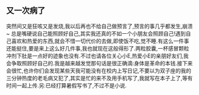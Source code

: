 ## 又一次病了

突然间又是狂咳又是发烧,我以后再也不给自己做预言了,预言的事几乎都发生,崩溃~ 总是嘴硬说自己能照顾好自己,其实我还真的不如一个小朋友会照顾自己!遇到自己喜欢和热爱的东西,就会不惜一切代价的去做,即使饭不吃,觉不睡.有这么一件事还能挺住,要是来上这么好几件事,我也就现在这般得形了.两粒胶囊,一杯感冒颗粒冲剂下肚是一点好的迹象也没有.不过也请各位关心小E,热爱小E的亲朋好友们,我会争取照顾好自己的.我是越来越发觉那句话是很正确滴:身体是革命的本钱.接下来会很忙,也许你们会发现某些天我可能没有在校内上写日记,不要以为双子座的我的三分钟热度的老毛病又犯了,其实是忙的来不及用手机写了,我就写在本子上了,等有时间一起上传.另:已经打算暑假写书了,不过不是小说.

